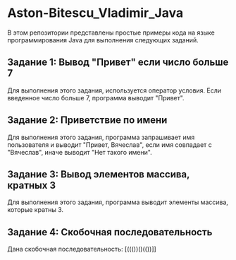 # Aston-Bitescu_Vladimir_Java

В этом репозитории представлены простые примеры кода на языке программирования Java для выполнения следующих заданий.

## Задание 1: Вывод "Привет" если число больше 7
Для выполнения этого задания, используется оператор условия. Если введенное число больше 7, программа выводит "Привет".

## Задание 2: Приветствие по имени
Для выполнения этого задания, программа запрашивает имя пользователя и выводит "Привет, Вячеслав", если имя совпадает с "Вячеслав", иначе выводит "Нет такого имени".

## Задание 3: Вывод элементов массива, кратных 3
Для выполнения этого задания, программа выводит элементы массива, которые кратны 3.

## Задание 4: Скобочная последовательность
Дана скобочная последовательность: [((())()(())]]

